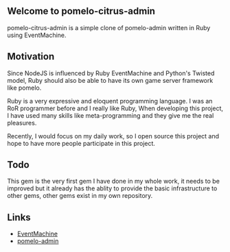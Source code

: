 ## Welcome to pomelo-citrus-admin

pomelo-citrus-admin is a simple clone of pomelo-admin written in Ruby using EventMachine.

## Motivation

Since NodeJS is influenced by Ruby EventMachine and Python's Twisted model, Ruby should also be able to have its own game server framework like pomelo.

Ruby is a very expressive and eloquent programming language. I was an RoR programmer before and I really like Ruby, When developing this project, I have used many skills like meta-programming and they give me the real pleasures.

Recently, I would focus on my daily work, so I open source this project and hope to have more people participate in this project.

## Todo

This gem is the very first gem I have done in my whole work, it needs to be improved but it already has the ablity to provide the basic infrastructure to other gems, other gems exist in my own repository.

## Links

* [EventMachine](https://github.com/eventmachine/eventmachine)
* [pomelo-admin](https://github.com/NetEase/pomelo-admin)